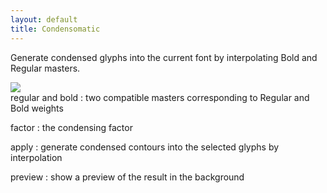 ```yaml
---
layout: default
title: Condensomatic
---
```


Generate condensed glyphs into the current font by interpolating Bold and Regular masters.

<div class='container'>

<div class='screenshot'>
  <img src='/images/glyphs/interpolationCondense.png' />
</div>

<div class='captions' markdown='1'>
regular and bold
: two compatible masters corresponding to Regular and Bold weights

factor
: the condensing factor

apply
: generate condensed contours into the selected glyphs by interpolation

preview
: show a preview of the result in the background
</div>

</div>